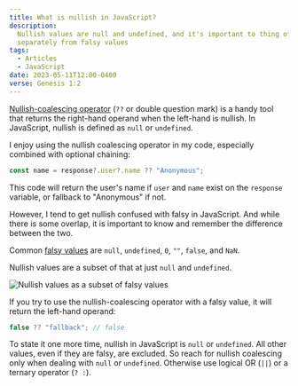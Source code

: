 ```yaml
---
title: What is nullish in JavaScript?
description:
  Nullish values are null and undefined, and it's important to thing of them
  separately from falsy values
tags:
  - Articles
  - JavaScript
date: 2023-05-11T12:00-0400
verse: Genesis 1:2
---
```


[Nullish-coalescing operator](https://developer.mozilla.org/en-US/docs/Web/JavaScript/Reference/Operators/Nullish_coalescing)
(`??` or double question mark) is a handy tool that returns the right-hand
operand when the left-hand is nullish. In JavaScript, nullish is defined as
`null` or `undefined`.

I enjoy using the nullish coalescing operator in my code, especially combined
with optional chaining:

```js
const name = response?.user?.name ?? "Anonymous";
```

This code will return the user's name if `user` and `name` exist on the
`response` variable, or fallback to "Anonymous" if not.

However, I tend to get nullish confused with falsy in JavaScript. And while
there is some overlap, it is important to know and remember the difference
between the two.

Common [falsy values](https://developer.mozilla.org/en-US/docs/Glossary/Falsy)
are `null`, `undefined`, `0`, `""`, `false`, and `NaN`.

Nullish values are a subset of that at just `null` and `undefined`.

![Nullish values as a subset of falsy values](/img/falsy-nullish-js.png)

If you try to use the nullish-coalescing operator with a falsy value, it will
return the left-hand operand:

```js
false ?? "fallback"; // false
```

To state it one more time, nullish in JavaScript is `null` or `undefined`. All
other values, even if they are falsy, are excluded. So reach for nullish
coalescing only when dealing with `null` or `undefined`. Otherwise use logical
OR (`||`) or a ternary operator (`? :`).
